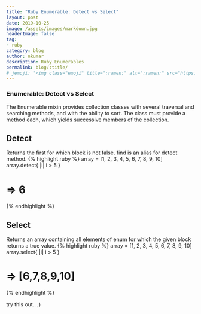 ```yaml
---
title: "Ruby Enumerable: Detect vs Select"
layout: post
date: 2019-10-25
image: /assets/images/markdown.jpg
headerImage: false
tag:
- ruby
category: blog
author: nkumar
description: Ruby Enumerables
permalink: blog/:title/
# jemoji: '<img class="emoji" title=":ramen:" alt=":ramen:" src="https://assets.github.com/images/icons/emoji/unicode/1f35c.png" height="20" width="20" align="absmiddle">'
---
```


### Enumerable: Detect vs Select

The Enumerable mixin provides collection classes with several traversal and searching methods, and with the ability to sort. 
The class must provide a method each, which yields successive members of the collection.

## Detect
Returns the first for which block is not false. find is an alias for detect method.
{% highlight ruby %}
 array = [1, 2, 3, 4, 5, 6, 7, 8, 9, 10]
 array.detect{ |i| i > 5 }
 # => 6
{% endhighlight %}

## Select
Returns an array containing all elements of enum for which the given block returns a true value.
{% highlight ruby %}
 array = [1, 2, 3, 4, 5, 6, 7, 8, 9, 10]
 array.select{ |i| i > 5 }
 # => [6,7,8,9,10]
{% endhighlight %}


try this out..  ;)

